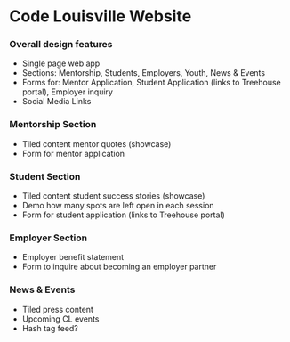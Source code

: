 # Code Louisville Website

### Overall design features

* Single page web app
* Sections: Mentorship, Students, Employers, Youth, News & Events
* Forms for: Mentor Application, Student Application (links to Treehouse portal), Employer inquiry
* Social Media Links

### Mentorship Section

* Tiled content mentor quotes (showcase)
* Form for mentor application

### Student Section

* Tiled content student success stories (showcase)
* Demo how many spots are left open in each session
* Form for student application (links to Treehouse portal)

### Employer Section

* Employer benefit statement
* Form to inquire about becoming an employer partner

### News & Events

* Tiled press content 
* Upcoming CL events
* Hash tag feed?